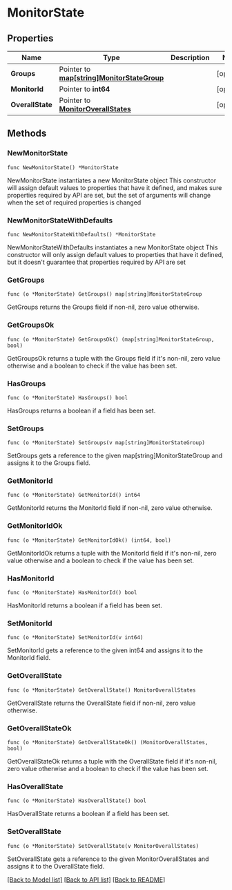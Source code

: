 # MonitorState

## Properties

Name | Type | Description | Notes
------------ | ------------- | ------------- | -------------
**Groups** | Pointer to [**map[string]MonitorStateGroup**](MonitorStateGroup.md) |  | [optional] 
**MonitorId** | Pointer to **int64** |  | [optional] 
**OverallState** | Pointer to [**MonitorOverallStates**](MonitorOverallStates.md) |  | [optional] 

## Methods

### NewMonitorState

`func NewMonitorState() *MonitorState`

NewMonitorState instantiates a new MonitorState object
This constructor will assign default values to properties that have it defined,
and makes sure properties required by API are set, but the set of arguments
will change when the set of required properties is changed

### NewMonitorStateWithDefaults

`func NewMonitorStateWithDefaults() *MonitorState`

NewMonitorStateWithDefaults instantiates a new MonitorState object
This constructor will only assign default values to properties that have it defined,
but it doesn't guarantee that properties required by API are set

### GetGroups

`func (o *MonitorState) GetGroups() map[string]MonitorStateGroup`

GetGroups returns the Groups field if non-nil, zero value otherwise.

### GetGroupsOk

`func (o *MonitorState) GetGroupsOk() (map[string]MonitorStateGroup, bool)`

GetGroupsOk returns a tuple with the Groups field if it's non-nil, zero value otherwise
and a boolean to check if the value has been set.

### HasGroups

`func (o *MonitorState) HasGroups() bool`

HasGroups returns a boolean if a field has been set.

### SetGroups

`func (o *MonitorState) SetGroups(v map[string]MonitorStateGroup)`

SetGroups gets a reference to the given map[string]MonitorStateGroup and assigns it to the Groups field.

### GetMonitorId

`func (o *MonitorState) GetMonitorId() int64`

GetMonitorId returns the MonitorId field if non-nil, zero value otherwise.

### GetMonitorIdOk

`func (o *MonitorState) GetMonitorIdOk() (int64, bool)`

GetMonitorIdOk returns a tuple with the MonitorId field if it's non-nil, zero value otherwise
and a boolean to check if the value has been set.

### HasMonitorId

`func (o *MonitorState) HasMonitorId() bool`

HasMonitorId returns a boolean if a field has been set.

### SetMonitorId

`func (o *MonitorState) SetMonitorId(v int64)`

SetMonitorId gets a reference to the given int64 and assigns it to the MonitorId field.

### GetOverallState

`func (o *MonitorState) GetOverallState() MonitorOverallStates`

GetOverallState returns the OverallState field if non-nil, zero value otherwise.

### GetOverallStateOk

`func (o *MonitorState) GetOverallStateOk() (MonitorOverallStates, bool)`

GetOverallStateOk returns a tuple with the OverallState field if it's non-nil, zero value otherwise
and a boolean to check if the value has been set.

### HasOverallState

`func (o *MonitorState) HasOverallState() bool`

HasOverallState returns a boolean if a field has been set.

### SetOverallState

`func (o *MonitorState) SetOverallState(v MonitorOverallStates)`

SetOverallState gets a reference to the given MonitorOverallStates and assigns it to the OverallState field.


[[Back to Model list]](../README.md#documentation-for-models) [[Back to API list]](../README.md#documentation-for-api-endpoints) [[Back to README]](../README.md)



